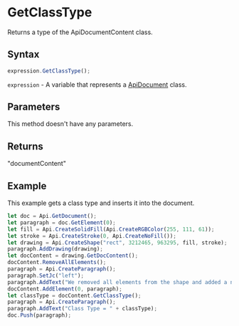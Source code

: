 # GetClassType

Returns a type of the ApiDocumentContent class.

## Syntax

```javascript
expression.GetClassType();
```

`expression` - A variable that represents a [ApiDocument](../ApiDocument.md) class.

## Parameters

This method doesn't have any parameters.

## Returns

"documentContent"

## Example

This example gets a class type and inserts it into the document.

```javascript
let doc = Api.GetDocument();
let paragraph = doc.GetElement(0);
let fill = Api.CreateSolidFill(Api.CreateRGBColor(255, 111, 61));
let stroke = Api.CreateStroke(0, Api.CreateNoFill());
let drawing = Api.CreateShape("rect", 3212465, 963295, fill, stroke);
paragraph.AddDrawing(drawing);
let docContent = drawing.GetDocContent();
docContent.RemoveAllElements();
paragraph = Api.CreateParagraph();
paragraph.SetJc("left");
paragraph.AddText("We removed all elements from the shape and added a new paragraph inside it.");
docContent.AddElement(0, paragraph);
let classType = docContent.GetClassType();
paragraph = Api.CreateParagraph();
paragraph.AddText("Class Type = " + classType);
doc.Push(paragraph);
```
